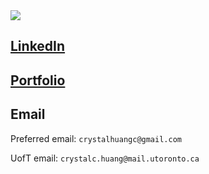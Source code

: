 <picture>
  <source media="(prefers-color-scheme: dark)" srcset="https://github.com/cdecry/cdecry/blob/main/about-me-dark.svg">
  <source media="(prefers-color-scheme: light)" srcset="https://github.com/cdecry/cdecry/blob/main/about-me-light.svg">
  <img src="https://user-images.githubusercontent.com/25423296/163456779-a8556205-d0a5-45e2-ac17-42d089e3c3f8.png">
</picture>

## [LinkedIn](https://www.linkedin.com/in/crystalchuang/)
## [Portfolio](https://cdecry.github.io/)

## Email
Preferred email: `crystalhuangc@gmail.com`

UofT email: `crystalc.huang@mail.utoronto.ca`
